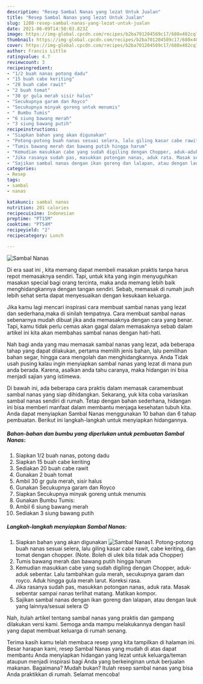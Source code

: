 ```yaml
---
description: "Resep Sambal Nanas yang lezat Untuk Jualan"
title: "Resep Sambal Nanas yang lezat Untuk Jualan"
slug: 1208-resep-sambal-nanas-yang-lezat-untuk-jualan
date: 2021-06-09T14:50:03.823Z
image: https://img-global.cpcdn.com/recipes/b2ba701204589c17/680x482cq70/sambal-nanas-foto-resep-utama.jpg
thumbnail: https://img-global.cpcdn.com/recipes/b2ba701204589c17/680x482cq70/sambal-nanas-foto-resep-utama.jpg
cover: https://img-global.cpcdn.com/recipes/b2ba701204589c17/680x482cq70/sambal-nanas-foto-resep-utama.jpg
author: Francis Little
ratingvalue: 4.7
reviewcount: 3
recipeingredient:
- "1/2 buah nanas potong dadu"
- "15 buah cabe keriting"
- "20 buah cabe rawit"
- "2 buah tomat"
- "30 gr gula merah sisir halus"
- "Secukupnya garam dan Royco"
- "Secukupnya minyak goreng untuk menumis"
- " Bumbu Tumis"
- "6 siung bawang merah"
- "3 siung bawang putih"
recipeinstructions:
- "Siapkan bahan yang akan digunakan"
- "Potong-potong buah nanas sesuai selera, lalu giling kasar cabe rawit, cabe keriting, dan tomat dengan chopper. (Note. Boleh di ulek bila tidak ada Chopper)"
- "Tumis bawang merah dan bawang putih hingga harum"
- "Kemudian masukkan cabe yang sudah digiling dengan Chopper, aduk-aduk sebentar. Lalu tambahkan gula merah, secukupnya garam dan royco. Aduk hingga gula merah larut. Koreksi rasa."
- "Jika rasanya sudah pas, masukkan potongan nanas, aduk rata. Masak sebentar sampai nanas terlihat matang. Matikan kompor."
- "Sajikan sambal nanas dengan ikan goreng dan lalapan, atau dengan lauk yang lainnya/sesuai selera 😊"
categories:
- Resep
tags:
- sambal
- nanas

katakunci: sambal nanas 
nutrition: 201 calories
recipecuisine: Indonesian
preptime: "PT15M"
cooktime: "PT54M"
recipeyield: "2"
recipecategory: Lunch

---
```



![Sambal Nanas](https://img-global.cpcdn.com/recipes/b2ba701204589c17/680x482cq70/sambal-nanas-foto-resep-utama.jpg)

Di era  saat ini , kita memang dapat membeli masakan praktis tanpa harus repot memasaknya sendiri. Tapi, untuk kita yang ingin menyuguhkan masakan special bagi orang tercinta, maka anda memang lebih baik menghidangkannya dengan tangan sendiri. Sebab, memasak di rumah jauh lebih sehat serta dapat menyesuaikan dengan kesukaan keluarga.

Jika kamu lagi mencari inspirasi cara membuat sambal nanas yang lezat dan sederhana,maka di sinilah tempatnya. Cara membuat sambal nanas  sebenarnya mudah dibuat jika anda memasaknya dengan cara yang benar. Tapi, kamu tidak perlu cemas akan gagal dalam memasaknya 
sebab dalam artikel ini kita akan membahas sambal nanas dengan hati-hati.  



Nah bagi anda yang mau memasak sambal nanas yang lezat, ada beberapa tahap yang dapat dilakukan, pertama memilih jenis bahan, lalu pemilihan bahan segar, hingga cara mengolah dan menghidangkannya. Anda Tidak usah pusing kalau ingin menyiapkan sambal nanas yang lezat di mana pun anda berada. Karena, asalkan anda  tahu caranya, maka hidangan ini bisa menjadi sajian yang istimewa.

Di bawah ini, ada beberapa cara praktis  dalam memasak caramembuat sambal nanas yang siap dihidangkan. Sekarang, yuk kita coba variasikan sambal nanas sendiri di rumah. Tetap dengan bahan sederhana, hidangan ini bisa memberi manfaat dalam membantu menjaga kesehatan tubuh kita. Anda dapat menyiapkan Sambal Nanas menggunakan 10 bahan dan 6 tahap pembuatan. Berikut ini langkah-langkah untuk menyiapkan hidangannya.

<!--inarticleads1-->

##### Bahan-bahan dan bumbu yang diperlukan untuk pembuatan Sambal Nanas:

1. Siapkan 1/2 buah nanas, potong dadu
1. Siapkan 15 buah cabe keriting
1. Sediakan 20 buah cabe rawit
1. Gunakan 2 buah tomat
1. Ambil 30 gr gula merah, sisir halus
1. Gunakan Secukupnya garam dan Royco
1. Siapkan Secukupnya minyak goreng untuk menumis
1. Gunakan  Bumbu Tumis:
1. Ambil 6 siung bawang merah
1. Sediakan 3 siung bawang putih




<!--inarticleads2-->

##### Langkah-langkah menyiapkan Sambal Nanas:

1. Siapkan bahan yang akan digunakan
<img src="https://img-global.cpcdn.com/steps/02b12466369a1947/160x128cq70/sambal-nanas-langkah-memasak-1-foto.jpg" alt="Sambal Nanas">1. Potong-potong buah nanas sesuai selera, lalu giling kasar cabe rawit, cabe keriting, dan tomat dengan chopper. (Note. Boleh di ulek bila tidak ada Chopper)
1. Tumis bawang merah dan bawang putih hingga harum
1. Kemudian masukkan cabe yang sudah digiling dengan Chopper, aduk-aduk sebentar. Lalu tambahkan gula merah, secukupnya garam dan royco. Aduk hingga gula merah larut. Koreksi rasa.
1. Jika rasanya sudah pas, masukkan potongan nanas, aduk rata. Masak sebentar sampai nanas terlihat matang. Matikan kompor.
1. Sajikan sambal nanas dengan ikan goreng dan lalapan, atau dengan lauk yang lainnya/sesuai selera 😊




Nah, itulah artikel tentang  sambal nanas  yang praktis dan gampang dilakukan versi kami. Semoga anda mampu melakukannya dengan hasil yang dapat membuat keluarga di rumah senang. 

Terima kasih kamu telah membaca resep yang kita tampilkan di halaman ini. Besar harapan kami, resep  Sambal Nanas yang mudah di atas dapat membantu Anda menyiapkan hidangan yang lezat untuk keluarga/teman ataupun menjadi inspirasi bagi Anda yang berkeinginan untuk berjualan makanan. Bagaimana? Mudah bukan? Itulah resep sambal nanas yang bisa Anda praktikkan di rumah. Selamat mencoba!

